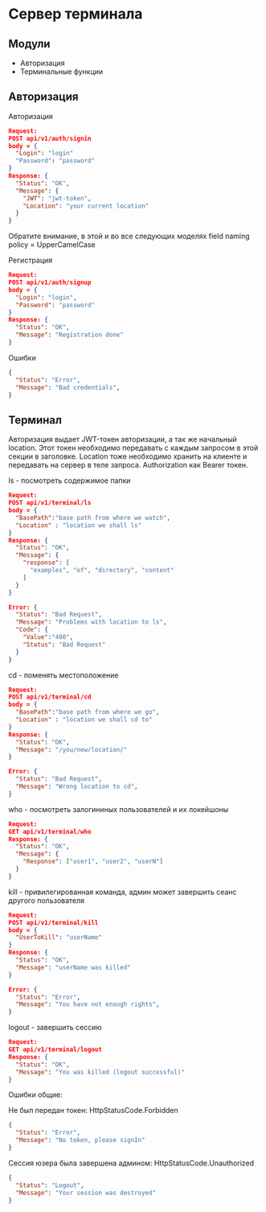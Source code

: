# Сервер терминала

## Модули

- Авторизация
- Терминальные функции

## Авторизация

Авторизация

```json
Request:
POST api/v1/auth/signin
body = {
  "Login": "login"
  "Password": "password"
}
Response: {
  "Status": "OK",
  "Message": {
    "JWT": "jwt-token",
    "Location": "your current location"
  }
} 
```

Обратите внимание, в этой и во все следующих моделях field naming policy = UpperCamelCase

Регистрация

```json
Request:
POST api/v1/auth/signup
body = {
  "Login": "login",
  "Password": "password"
}
Response: {
  "Status": "OK",
  "Message": "Registration done"
} 
```

Ошибки

```json
{
  "Status": "Error",
  "Message": "Bad credentials",
} 
```

## Терминал

Авторизация выдает JWT-токен авторизации, а так же начальный location. 
Этот токен необходимо передавать с каждым запросом в этой секции в заголовке.
Location тоже необходимо хранить на клиенте и передавать на сервер в теле запроса.
Authorization как Bearer токен.

ls - посмотреть содержимое папки

```json
Request:
POST api/v1/terminal/ls
body = {
  "BasePath":"base path from where we watch",
  "Location" : "location we shall ls"
}
Response: {
  "Status": "OK",
  "Message": {
    "response": [
      "examples", "of", "directory", "content"
    ]
  }
}

Error: {
  "Status": "Bad Request",
  "Message": "Problems with location to ls",
  "Code": {
    "Value":"400",
    "Status": "Bad Request"
  }
}
``` 

cd - поменять местоположение

```json
Request:
POST api/v1/terminal/cd
body = {
  "BasePath":"base path from where we go",
  "Location" : "location we shall cd to"
}
Response: {
  "Status": "OK",
  "Message": "/you/new/location/"
}

Error: {
  "Status": "Bad Request",
  "Message": "Wrong location to cd",
}
```

who - посмотреть залогининых пользователей и их локейшоны

```json
Request:
GET api/v1/terminal/who
Response: {
  "Status": "OK",
  "Message": {
    "Response": ["user1", "user2", "userN"]
  }
}
```

kill - привилегированная команда, админ может завершить сеанс другого пользователя

```json
Request:
POST api/v1/terminal/kill
body = {
  "UserToKill": "userName"
}
Response: {
  "Status": "OK",
  "Message": "userName was killed"
}

Error: {
  "Status": "Error",
  "Message": "You have not enough rights",
}
```

logout - завершить сессию

```json
Request:
GET api/v1/terminal/logout
Response: {
  "Status": "OK",
  "Message": "You was killed (logout successful)"
}
```

Ошибки общие:

Не был передан токен: HttpStatusCode.Forbidden
```json
{
  "Status": "Error",
  "Message": "No token, please signIn"
} 
```

Сессия юзера была завершена админом: HttpStatusCode.Unauthorized
```json
{
  "Status": "Logout",
  "Message": "Your session was destroyed"
} 
```